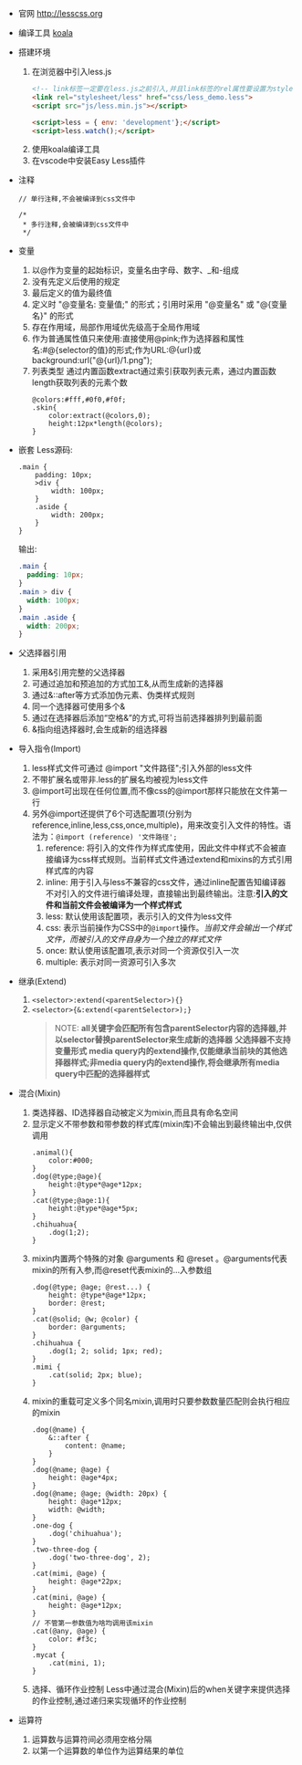 * 官网
  <http://lesscss.org>
* 编译工具
  [koala](www.koala-app.com "koala")
* 搭建环境
  1. 在浏览器中引入less.js
     ```html
     <!-- link标签一定要在less.js之前引入,并且link标签的rel属性要设置为stylesheet/less -->
     <link rel="stylesheet/less" href="css/less_demo.less">
     <script src="js/less.min.js"></script>
     
     <script>less = { env: 'development'};</script>
     <script>less.watch();</script>
     ```
  2. 使用koala编译工具
  3. 在vscode中安装Easy Less插件
* 注释
    ```less
    // 单行注释,不会被编译到css文件中
    
    /*
     * 多行注释,会被编译到css文件中
     */
    ```

* 变量
  1. 以@作为变量的起始标识，变量名由字母、数字、_和-组成
  2. 没有先定义后使用的规定
  3. 最后定义的值为最终值
  4. 定义时 "@变量名: 变量值;" 的形式；引用时采用 "@变量名" 或 "@{变量名}" 的形式
  5. 存在作用域，局部作用域优先级高于全局作用域
  6. 作为普通属性值只来使用:直接使用@pink;作为选择器和属性名:#@{selector的值}的形式;作为URL:@{url}或background:url("@{url}/1.png");
  7. 列表类型
     通过内置函数extract通过索引获取列表元素，通过内置函数length获取列表的元素个数
     ```less
     @colors:#fff,#0f0,#f0f;
     .skin{
         color:extract(@colors,0);
         height:12px*length(@colors);
     }
     ```
* 嵌套
  Less源码:
  ```less
  .main {
      padding: 10px;
      >div {
          width: 100px;
      }
      .aside {
          width: 200px;
      }
  }
  ```
  输出:
  ```css
  .main {
    padding: 10px;
  }
  .main > div {
    width: 100px;
  }
  .main .aside {
    width: 200px;
  }
  ```
* 父选择器引用
  1. 采用&引用完整的父选择器
  2. 可通过追加和预追加的方式加工&,从而生成新的选择器
  3. 通过&::after等方式添加伪元素、伪类样式规则
  4. 同一个选择器可使用多个&
  5. 通过在选择器后添加“空格&”的方式,可将当前选择器排列到最前面
  6. &指向组选择器时,会生成新的组选择器
* 导入指令(Import)
    1. less样式文件可通过 @import "文件路径";引入外部的less文件
    2. 不带扩展名或带非.less的扩展名均被视为less文件
    3. @import可出现在任何位置,而不像css的@import那样只能放在文件第一行
    4. 另外@import还提供了6个可选配置项(分别为reference,inline,less,css,once,multiple)，用来改变引入文件的特性。语法为：`@import (reference) '文件路径';`
       1. reference: 将引入的文件作为样式库使用，因此文件中样式不会被直接编译为css样式规则。当前样式文件通过extend和mixins的方式引用样式库的内容
       2. inline: 用于引入与less不兼容的css文件，通过inline配置告知编译器不对引入的文件进行编译处理，直接输出到最终输出。注意:**引入的文件和当前文件会被编译为一个样式样式**
       3. less: 默认使用该配置项，表示引入的文件为less文件
       4. css: 表示当前操作为CSS中的`@import`操作。*当前文件会输出一个样式文件，而被引入的文件自身为一个独立的样式文件*
       5. once: 默认使用该配置项,表示对同一个资源仅引入一次
       6. multiple: 表示对同一资源可引入多次
* 继承(Extend)
    1. `<selector>:extend(<parentSelector>){}` 
    2. `<selector>{&:extend(<parentSelector>);}`
       > NOTE: 
       > **all关键字会匹配所有包含parentSelector内容的选择器,并以selector替换parentSelector来生成新的选择器**
       > **父选择器不支持变量形式**
       > **media query内的extend操作,仅能继承当前块的其他选择器样式;非media query内的extend操作,将会继承所有media query中匹配的选择器样式**
* 混合(Mixin)
  1. 类选择器、ID选择器自动被定义为mixin,而且具有命名空间
  2. 显示定义不带参数和带参数的样式库(mixin库)不会输出到最终输出中,仅供调用
     ```less
     .animal(){
         color:#000;
     }
     .dog(@type;@age){
         height:@type*@age*12px;
     }
     .cat(@type;@age:1){
         height:@type*@age*5px;
     }
     .chihuahua{
         .dog(1;2);
     }
     ```
  3. mixin内置两个特殊的对象 @arguments 和 @reset 。@arguments代表mixin的所有入参,而@reset代表mixin的...入参数组
     ```less
     .dog(@type; @age; @rest...) {
         height: @type*@age*12px;
         border: @rest;
     }
     .cat(@solid; @w; @color) {
         border: @arguments;
     }
     .chihuahua {
         .dog(1; 2; solid; 1px; red);
     }
     .mimi {
         .cat(solid; 2px; blue);
     }
     ```
  4. mixin的重载可定义多个同名mixin,调用时只要参数数量匹配则会执行相应的mixin
      ```less
      .dog(@name) {
          &::after {
              content: @name;
          }
      }
      .dog(@name; @age) {
          height: @age*4px;
      }
      .dog(@name; @age; @width: 20px) {
          height: @age*12px;
          width: @width;
      }
      .one-dog {
          .dog('chihuahua');
      }
      .two-three-dog {
          .dog('two-three-dog', 2);
      }
      .cat(mimi, @age) {
          height: @age*22px;
      }
      .cat(mini, @age) {
          height: @age*12px;
      }
      // 不管第一参数值为啥均调用该mixin
      .cat(@any, @age) {
          color: #f3c;
      }
      .mycat {
          .cat(mini, 1);
      }
      ```
  5. 选择、循环作业控制
      Less中通过混合(Mixin)后的when关键字来提供选择的作业控制,通过递归来实现循环的作业控制
* 运算符
  1. 运算数与运算符间必须用空格分隔
  2. 以第一个运算数的单位作为运算结果的单位